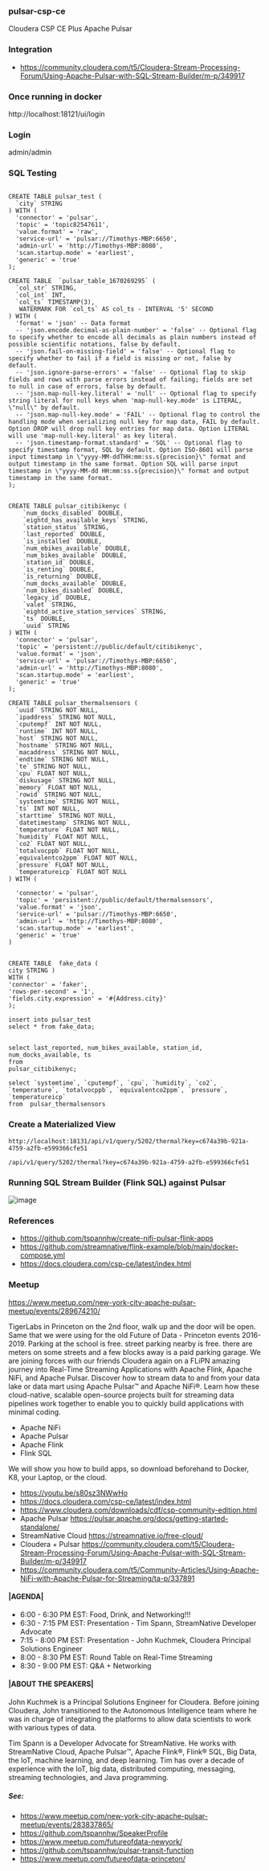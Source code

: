 ### pulsar-csp-ce

Cloudera CSP CE Plus Apache Pulsar


### Integration

* https://community.cloudera.com/t5/Cloudera-Stream-Processing-Forum/Using-Apache-Pulsar-with-SQL-Stream-Builder/m-p/349917


### Once running in docker

http://localhost:18121/ui/login

### Login

admin/admin

### SQL Testing

````

CREATE TABLE pulsar_test (
  `city` STRING
) WITH (
  'connector' = 'pulsar',
  'topic' = 'topic82547611',
  'value.format' = 'raw',
  'service-url' = 'pulsar://Timothys-MBP:6650',
  'admin-url' = 'http://Timothys-MBP:8080',
  'scan.startup.mode' = 'earliest',
  'generic' = 'true'
);

CREATE TABLE  `pulsar_table_1670269295` (
  `col_str` STRING,
  `col_int` INT,
  `col_ts` TIMESTAMP(3),
   WATERMARK FOR `col_ts` AS col_ts - INTERVAL '5' SECOND
) WITH (
  'format' = 'json' -- Data format
  -- 'json.encode.decimal-as-plain-number' = 'false' -- Optional flag to specify whether to encode all decimals as plain numbers instead of possible scientific notations, false by default.
  -- 'json.fail-on-missing-field' = 'false' -- Optional flag to specify whether to fail if a field is missing or not, false by default.
  -- 'json.ignore-parse-errors' = 'false' -- Optional flag to skip fields and rows with parse errors instead of failing; fields are set to null in case of errors, false by default.
  -- 'json.map-null-key.literal' = 'null' -- Optional flag to specify string literal for null keys when 'map-null-key.mode' is LITERAL, \"null\" by default.
  -- 'json.map-null-key.mode' = 'FAIL' -- Optional flag to control the handling mode when serializing null key for map data, FAIL by default. Option DROP will drop null key entries for map data. Option LITERAL will use 'map-null-key.literal' as key literal.
  -- 'json.timestamp-format.standard' = 'SQL' -- Optional flag to specify timestamp format, SQL by default. Option ISO-8601 will parse input timestamp in \"yyyy-MM-ddTHH:mm:ss.s{precision}\" format and output timestamp in the same format. Option SQL will parse input timestamp in \"yyyy-MM-dd HH:mm:ss.s{precision}\" format and output timestamp in the same format.
);


CREATE TABLE pulsar_citibikenyc (
	`num_docks_disabled` DOUBLE,
	`eightd_has_available_keys` STRING,
	`station_status` STRING,
	`last_reported` DOUBLE,
	`is_installed` DOUBLE,
	`num_ebikes_available` DOUBLE,
	`num_bikes_available` DOUBLE,
	`station_id` DOUBLE,
	`is_renting` DOUBLE,
	`is_returning` DOUBLE,
	`num_docks_available` DOUBLE,
	`num_bikes_disabled` DOUBLE,
	`legacy_id` DOUBLE,
	`valet` STRING,
	`eightd_active_station_services` STRING,
	`ts` DOUBLE,
	`uuid` STRING
) WITH (
  'connector' = 'pulsar',
  'topic' = 'persistent://public/default/citibikenyc',
  'value.format' = 'json',
  'service-url' = 'pulsar://Timothys-MBP:6650',
  'admin-url' = 'http://Timothys-MBP:8080',
  'scan.startup.mode' = 'earliest',
  'generic' = 'true'
);

CREATE TABLE pulsar_thermalsensors (
  `uuid` STRING NOT NULL,
  `ipaddress` STRING NOT NULL,
  `cputempf` INT NOT NULL,
  `runtime` INT NOT NULL,
  `host` STRING NOT NULL,
  `hostname` STRING NOT NULL,
  `macaddress` STRING NOT NULL,
  `endtime` STRING NOT NULL,
  `te` STRING NOT NULL,
  `cpu` FLOAT NOT NULL,
  `diskusage` STRING NOT NULL,
  `memory` FLOAT NOT NULL,
  `rowid` STRING NOT NULL,
  `systemtime` STRING NOT NULL,
  `ts` INT NOT NULL,
  `starttime` STRING NOT NULL,
  `datetimestamp` STRING NOT NULL,
  `temperature` FLOAT NOT NULL,
  `humidity` FLOAT NOT NULL,
  `co2` FLOAT NOT NULL,
  `totalvocppb` FLOAT NOT NULL,
  `equivalentco2ppm` FLOAT NOT NULL,
  `pressure` FLOAT NOT NULL,
  `temperatureicp` FLOAT NOT NULL
) WITH (

  'connector' = 'pulsar',
  'topic' = 'persistent://public/default/thermalsensors',
  'value.format' = 'json',
  'service-url' = 'pulsar://Timothys-MBP:6650',
  'admin-url' = 'http://Timothys-MBP:8080',
  'scan.startup.mode' = 'earliest',
  'generic' = 'true'
)


CREATE TABLE  fake_data (
city STRING )
WITH (
'connector' = 'faker',
'rows-per-second' = '1',
'fields.city.expression' = '#{Address.city}'
);

insert into pulsar_test
select * from fake_data;


select last_reported, num_bikes_available, station_id, num_docks_available, ts
from 
pulsar_citibikenyc;

select `systemtime`, `cputempf`, `cpu`, `humidity`, `co2`, `temperature`, `totalvocppb`, `equivalentco2ppm`, `pressure`, `temperatureicp`  
from  pulsar_thermalsensors

````

### Create a Materialized View

````
http://localhost:18131/api/v1/query/5202/thermal?key=c674a39b-921a-4759-a2fb-e599366cfe51

/api/v1/query/5202/thermal?key=c674a39b-921a-4759-a2fb-e599366cfe51

````

### Running SQL Stream Builder (Flink SQL) against Pulsar

![image](https://raw.githubusercontent.com/tspannhw/pulsar-csp-ce/main/images/containersssb.jpg)

### References

* https://github.com/tspannhw/create-nifi-pulsar-flink-apps
* https://github.com/streamnative/flink-example/blob/main/docker-compose.yml
* https://docs.cloudera.com/csp-ce/latest/index.html


### Meetup
https://www.meetup.com/new-york-city-apache-pulsar-meetup/events/289674210/

TigerLabs in Princeton on the 2nd floor, walk up and the door will be open. Same that we were using for the old Future of Data - Princeton events 2016-2019.  Parking at the school is free. street parking nearby is free. there are meters on some streets and a few blocks away is a paid parking garage. We are joining forces with our friends Cloudera again on a FLiPN amazing journey into Real-Time Streaming Applications with Apache Flink, Apache NiFi, and Apache Pulsar.  Discover how to stream data to and from your data lake or data mart using Apache Pulsar™ and Apache NiFi®. Learn how these cloud-native, scalable open-source projects built for streaming data pipelines work together to enable you to quickly build applications with minimal coding.

* Apache NiFi
* Apache Pulsar
* Apache Flink
* Flink SQL

We will show you how to build apps, so download beforehand to Docker, K8, your Laptop, or the cloud.

* https://youtu.be/s80sz3NWwHo
* https://docs.cloudera.com/csp-ce/latest/index.html
* https://www.cloudera.com/downloads/cdf/csp-community-edition.html
* Apache Pulsar https://pulsar.apache.org/docs/getting-started-standalone/
* StreamNative Cloud https://streamnative.io/free-cloud/
* Cloudera + Pulsar https://community.cloudera.com/t5/Cloudera-Stream-Processing-Forum/Using-Apache-Pulsar-with-SQL-Stream-Builder/m-p/349917
* https://community.cloudera.com/t5/Community-Articles/Using-Apache-NiFi-with-Apache-Pulsar-for-Streaming/ta-p/337891

#### |AGENDA|
* 6:00 - 6:30 PM EST: Food, Drink, and Networking!!!
* 6:30 - 7:15 PM EST: Presentation - Tim Spann, StreamNative Developer Advocate
* 7:15 - 8:00 PM EST: Presentation - John Kuchmek, Cloudera Principal Solutions Engineer
* 8:00 - 8:30 PM EST: Round Table on Real-Time Streaming
* 8:30 - 9:00 PM EST: Q&A + Networking

#### |ABOUT THE SPEAKERS|

John Kuchmek is a Principal Solutions Engineer for Cloudera. Before joining Cloudera, John transitioned to the Autonomous Intelligence team where he was in charge of integrating the platforms to allow data scientists to work with various types of data.

Tim Spann is a Developer Advocate for StreamNative. He works with StreamNative Cloud, Apache Pulsar™, Apache Flink®, Flink® SQL, Big Data, the IoT, machine learning, and deep learning. Tim has over a decade of experience with the IoT, big data, distributed computing, messaging, streaming technologies, and Java programming.

##### See:
* https://www.meetup.com/new-york-city-apache-pulsar-meetup/events/283837865/
* https://github.com/tspannhw/SpeakerProfile
* https://www.meetup.com/futureofdata-newyork/
* https://github.com/tspannhw/pulsar-transit-function
* https://www.meetup.com/futureofdata-princeton/
